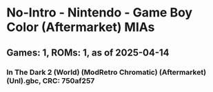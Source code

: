 # No-Intro - Nintendo - Game Boy Color (Aftermarket) MIAs
## Games: 1, ROMs: 1, as of 2025-04-14

### In The Dark 2 (World) (ModRetro Chromatic) (Aftermarket) (Unl).gbc, CRC: 750af257
